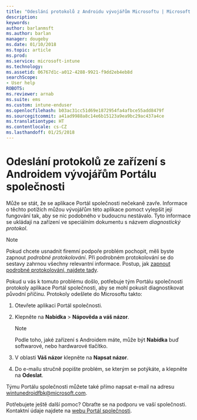 ```yaml
---
title: "Odeslání protokolů z Androidu vývojářům Microsoftu | Microsoft Docs"
description: 
keywords: 
author: barlanmsft
ms.author: barlan
manager: dougeby
ms.date: 01/10/2018
ms.topic: article
ms.prod: 
ms.service: microsoft-intune
ms.technology: 
ms.assetid: 06767d1c-a012-4288-9921-f9dd2eb4eb8d
searchScope:
- User help
ROBOTS: 
ms.reviewer: arnab
ms.suite: ems
ms.custom: intune-enduser
ms.openlocfilehash: b03ac31cc51d69e1872954fa4afbce55add8479f
ms.sourcegitcommit: a41ad9988a8c14e6b15123a9ea9bc29ac437a4ce
ms.translationtype: HT
ms.contentlocale: cs-CZ
ms.lasthandoff: 01/25/2018
---
```

# <a name="send-logs-to-the-company-portal-developers-for-android-devices"></a>Odeslání protokolů ze zařízení s Androidem vývojářům Portálu společnosti

Může se stát, že se aplikace Portál společnosti nečekaně zavře. Informace o těchto potížích můžou vývojářům této aplikace pomoct vylepšit její fungování tak, aby se nic podobného v budoucnu nestávalo. Tyto informace se ukládají na zařízení ve speciálním dokumentu s názvem _diagnostický protokol_.

> [!Note]
> Pokud chcete usnadnit firemní podpoře problém pochopit, měli byste zapnout _podrobné protokolování_. Při podrobném protokolování se do sestavy zahrnou všechny relevantní informace. Postup, jak [zapnout podrobné protokolování, najdete tady](use-verbose-logging-to-help-your-it-administrator-fix-device-issues-android.md).

Pokud u vás k tomuto problému došlo, potřebuje tým Portálu společnosti protokoly aplikace Portál společnosti, aby se mohl pokusit diagnostikovat původní příčinu. Protokoly odešlete do Microsoftu takto:

1.  Otevřete aplikaci Portál společnosti.

2.  Klepněte na **Nabídka** >  **Nápověda a váš názor**.

    > [!NOTE]
    > Podle toho, jaké zařízení s Androidem máte, může být **Nabídka** buď softwarové, nebo hardwarové tlačítko.

3.  V oblasti **Váš názor** klepněte na **Napsat názor**.

4.  Do e-mailu stručně popište problém, se kterým se potýkáte, a klepněte na **Odeslat**.

Týmu Portálu společnosti můžete také přímo napsat e-mail na adresu <a href="mailto:wintunedroidfbk@microsoft.com?subject=Send logs to Microsoft&body=Describe the issue you are having.">wintunedroidfbk@microsoft.com</a>. 

Potřebujete ještě další pomoc? Obraťte se na podporu ve vaší společnosti. Kontaktní údaje najdete na [webu Portál společnosti](https://portal.manage.microsoft.com#HelpDeskDialog).
